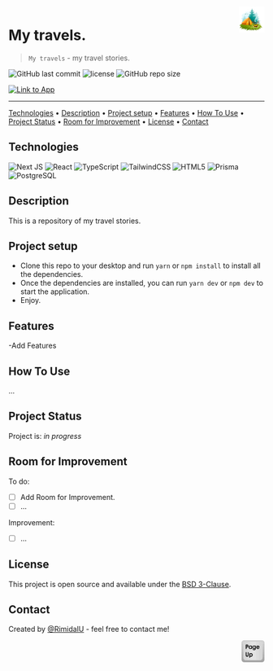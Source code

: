 <img src="./assets/logo.png" id="start" align="right" alt="Project logo" width="50" >

# My travels.

> `My travels` - my travel stories.

![GitHub last commit](https://img.shields.io/github/last-commit/RimidalU/my-travels)
![license](https://img.shields.io/github/license/RimidalU/my-travels)
![GitHub repo size](https://img.shields.io/github/repo-size/RimidalU/my-travels)

[![Link to App](https://img.shields.io/badge/Visit_the_My_Travels-Click_Here-black?style=plastic&logo=link&logoColor=black&labelColor=white&color=black&link=https://book-swap-0ph3.onrender.com/docs)](#)

---

[Technologies](#technologies) •
[Description](#description) •
[Project setup](#project-setup) •
[Features](#features) •
[How To Use](#how-to-use) •
[Project Status](#project-status) •
[Room for Improvement](#room-for-improvement) •
[License](#license) •
[Contact](#contact)

## Technologies

![Next JS](https://img.shields.io/badge/Next-black?style=for-the-badge&logo=next.js&logoColor=white)
![React](https://img.shields.io/badge/React-61DAFB.svg?style=for-the-badge&logo=React&logoColor=black)
![TypeScript](https://img.shields.io/badge/TypeScript-007ACC?style=for-the-badge&logo=typescript&logoColor=white)
![TailwindCSS](https://img.shields.io/badge/Tailwind%20CSS-06B6D4.svg?style=for-the-badge&logo=Tailwind-CSS&logoColor=white)
![HTML5](https://img.shields.io/badge/html5-%23E34F26.svg?style=for-the-badge&logo=html5&logoColor=white)
![Prisma](https://img.shields.io/badge/Prisma-2D3748.svg?style=for-the-badge&logo=Prisma&logoColor=white)
![PostgreSQL](https://img.shields.io/badge/PostgreSQL-4169E1.svg?style=for-the-badge&logo=PostgreSQL&logoColor=white)

[//]: # '<img src="./assets/home.png" width="600" />'
[//]: # '<img src="./assets/home1.png" width="600" />'

## Description

This is a repository of my travel stories.

## Project setup

- Clone this repo to your desktop and run `yarn` or `npm install` to install all the dependencies.
- Once the dependencies are installed, you can run `yarn dev` or `npm dev` to start the application.
- Enjoy.

## Features

-Add Features

## How To Use

...

<!-- Run [Live Demo](https://react-rtk-table.netlify.app/) -->

[//]: # '![tutorial][tutorial]'

## Project Status

Project is: _in progress_

## Room for Improvement

To do:

- [ ] Add Room for Improvement.
- [ ] ...

Improvement:

- [ ] ...

## License

This project is open source and available under the [BSD 3-Clause](../LICENSE.md).

## Contact

Created by [@RimidalU](https://www.linkedin.com/in/uladzimir-stankevich/) - feel free to contact me!

<p align="right"><a href="#start"><img width="45rem" src="./assets/pageUp.svg"></a></p>

<!-- MARKDOWN LINKS & IMAGES -->

[tutorial]: ./assets/demo.webp
